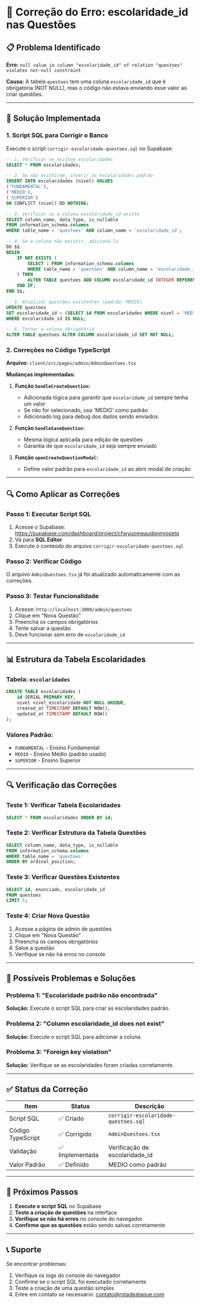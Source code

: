 # 🔧 Correção do Erro: escolaridade_id nas Questões

## 📋 **Problema Identificado**

**Erro:** `null value in column "escolaridade_id" of relation "questoes" violates not-null constraint`

**Causa:** A tabela `questoes` tem uma coluna `escolaridade_id` que é obrigatória (NOT NULL), mas o código não estava enviando esse valor ao criar questões.

---

## 🚀 **Solução Implementada**

### **1. Script SQL para Corrigir o Banco**

Execute o script `corrigir-escolaridade-questoes.sql` no Supabase:

```sql
-- 1. Verificar se existem escolaridades
SELECT * FROM escolaridades;

-- 2. Se não existirem, inserir as escolaridades padrão
INSERT INTO escolaridades (nivel) VALUES 
('FUNDAMENTAL'),
('MEDIO'),
('SUPERIOR')
ON CONFLICT (nivel) DO NOTHING;

-- 3. Verificar se a coluna escolaridade_id existe
SELECT column_name, data_type, is_nullable 
FROM information_schema.columns 
WHERE table_name = 'questoes' AND column_name = 'escolaridade_id';

-- 4. Se a coluna não existir, adicioná-la
DO $$ 
BEGIN
    IF NOT EXISTS (
        SELECT 1 FROM information_schema.columns 
        WHERE table_name = 'questoes' AND column_name = 'escolaridade_id'
    ) THEN
        ALTER TABLE questoes ADD COLUMN escolaridade_id INTEGER REFERENCES escolaridades(id);
    END IF;
END $$;

-- 5. Atualizar questões existentes (padrão: MEDIO)
UPDATE questoes 
SET escolaridade_id = (SELECT id FROM escolaridades WHERE nivel = 'MEDIO' LIMIT 1)
WHERE escolaridade_id IS NULL;

-- 6. Tornar a coluna obrigatória
ALTER TABLE questoes ALTER COLUMN escolaridade_id SET NOT NULL;
```

### **2. Correções no Código TypeScript**

**Arquivo:** `client/src/pages/admin/AdminQuestoes.tsx`

**Mudanças implementadas:**

1. **Função `handleCreateQuestion`:**
   - Adicionada lógica para garantir que `escolaridade_id` sempre tenha um valor
   - Se não for selecionado, usa 'MEDIO' como padrão
   - Adicionado log para debug dos dados sendo enviados

2. **Função `handleSaveQuestion`:**
   - Mesma lógica aplicada para edição de questões
   - Garantia de que `escolaridade_id` seja sempre enviado

3. **Função `openCreateQuestionModal`:**
   - Define valor padrão para `escolaridade_id` ao abrir modal de criação

---

## 🔍 **Como Aplicar as Correções**

### **Passo 1: Executar Script SQL**
1. Acesse o Supabase: https://supabase.com/dashboard/project/cfwyuomeaudpnmjosetq
2. Vá para **SQL Editor**
3. Execute o conteúdo do arquivo `corrigir-escolaridade-questoes.sql`

### **Passo 2: Verificar Código**
O arquivo `AdminQuestoes.tsx` já foi atualizado automaticamente com as correções.

### **Passo 3: Testar Funcionalidade**
1. Acesse: `http://localhost:3000/admin/questoes`
2. Clique em "Nova Questão"
3. Preencha os campos obrigatórios
4. Tente salvar a questão
5. Deve funcionar sem erro de `escolaridade_id`

---

## 📊 **Estrutura da Tabela Escolaridades**

### **Tabela:** `escolaridades`
```sql
CREATE TABLE escolaridades (
    id SERIAL PRIMARY KEY,
    nivel nivel_escolaridade NOT NULL UNIQUE,
    created_at TIMESTAMP DEFAULT NOW(),
    updated_at TIMESTAMP DEFAULT NOW()
);
```

### **Valores Padrão:**
- `FUNDAMENTAL` - Ensino Fundamental
- `MEDIO` - Ensino Médio (padrão usado)
- `SUPERIOR` - Ensino Superior

---

## 🔍 **Verificação das Correções**

### **Teste 1: Verificar Tabela Escolaridades**
```sql
SELECT * FROM escolaridades ORDER BY id;
```

### **Teste 2: Verificar Estrutura da Tabela Questões**
```sql
SELECT column_name, data_type, is_nullable 
FROM information_schema.columns 
WHERE table_name = 'questoes' 
ORDER BY ordinal_position;
```

### **Teste 3: Verificar Questões Existentes**
```sql
SELECT id, enunciado, escolaridade_id 
FROM questoes 
LIMIT 5;
```

### **Teste 4: Criar Nova Questão**
1. Acesse a página de admin de questões
2. Clique em "Nova Questão"
3. Preencha os campos obrigatórios
4. Salve a questão
5. Verifique se não há erros no console

---

## 🐛 **Possíveis Problemas e Soluções**

### **Problema 1: "Escolaridade padrão não encontrada"**
**Solução:** Execute o script SQL para criar as escolaridades padrão.

### **Problema 2: "Column escolaridade_id does not exist"**
**Solução:** Execute o script SQL para adicionar a coluna.

### **Problema 3: "Foreign key violation"**
**Solução:** Verifique se as escolaridades foram criadas corretamente.

---

## ✅ **Status da Correção**

| Item | Status | Descrição |
|------|--------|-----------|
| Script SQL | ✅ Criado | `corrigir-escolaridade-questoes.sql` |
| Código TypeScript | ✅ Corrigido | `AdminQuestoes.tsx` |
| Validação | ✅ Implementada | Verificação de escolaridade_id |
| Valor Padrão | ✅ Definido | MEDIO como padrão |

---

## 🎯 **Próximos Passos**

1. **Execute o script SQL** no Supabase
2. **Teste a criação de questões** na interface
3. **Verifique se não há erros** no console do navegador
4. **Confirme que as questões** estão sendo salvas corretamente

---

## 📞 **Suporte**

Se encontrar problemas:
1. Verifique os logs do console do navegador
2. Confirme se o script SQL foi executado corretamente
3. Teste a criação de uma questão simples
4. Entre em contato se necessário: contato@rotadeataque.com
